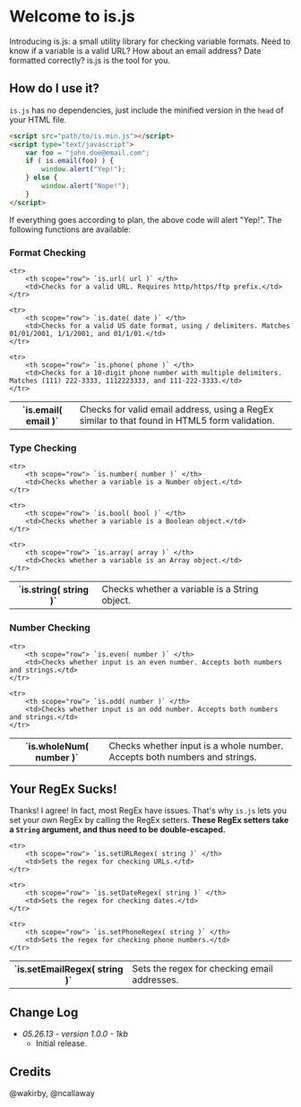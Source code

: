 # Welcome to is.js

Introducing is.js: a small utility library for checking variable formats. Need to know if a variable is a valid URL? How about an email address? Date formatted correctly? is.js is the tool for you.

## How do I use it?

`is.js` has no dependencies, just include the minified version in the `head` of your HTML file.

```html
<script src="path/to/is.min.js"></script>
<script type="text/javascript">
	var foo = "john.doe@email.com";
	if ( is.email(foo) ) {
		window.alert("Yep!");
	} else {
		window.alert("Nope!");
	}
</script>
```

If everything goes according to plan, the above code will alert "Yep!". The following functions are available:

### Format Checking

<table>
	<tr>
		<th scope="row"> `is.email( email )` </th>
		<td>Checks for valid email address, using a RegEx similar to that found in HTML5 form validation.</td>
	</tr>

	<tr>
		<th scope="row"> `is.url( url )` </th>
		<td>Checks for a valid URL. Requires http/https/ftp prefix.</td>
	</tr>

	<tr>
		<th scope="row"> `is.date( date )` </th>
		<td>Checks for a valid US date format, using / delimiters. Matches 01/01/2001, 1/1/2001, and 01/1/01.</td>
	</tr>

	<tr>
		<th scope="row"> `is.phone( phone )` </th>
		<td>Checks for a 10-digit phone number with multiple delimiters. Matches (111) 222-3333, 1112223333, and 111-222-3333.</td>
	</tr>
</table>

### Type Checking

<table>
	<tr>
		<th scope="row"> `is.string( string )` </th>
		<td>Checks whether a variable is a String object.</td>
	</tr>

	<tr>
		<th scope="row"> `is.number( number )` </th>
		<td>Checks whether a variable is a Number object.</td>
	</tr>

	<tr>
		<th scope="row"> `is.bool( bool )` </th>
		<td>Checks whether a variable is a Boolean object.</td>
	</tr>

	<tr>
		<th scope="row"> `is.array( array )` </th>
		<td>Checks whether a variable is an Array object.</td>
	</tr>
</table>

### Number Checking

<table>
	<tr>
		<th scope="row"> `is.wholeNum( number )` </th>
		<td>Checks whether input is a whole number. Accepts both numbers and strings.</td>
	</tr>

	<tr>
		<th scope="row"> `is.even( number )` </th>
		<td>Checks whether input is an even number. Accepts both numbers and strings.</td>
	</tr>

	<tr>
		<th scope="row"> `is.odd( number )` </th>
		<td>Checks whether input is an odd number. Accepts both numbers and strings.</td>
	</tr>
</table>

## Your RegEx Sucks!

Thanks! I agree! In fact, most RegEx have issues. That's why `is.js` lets you set your own RegEx by calling the RegEx setters. **These RegEx setters take a `String` argument, and thus need to be double-escaped.**

<table>
	<tr>
		<th scope="row"> `is.setEmailRegex( string )` </th>
		<td>Sets the regex for checking email addresses.</td>
	</tr>

	<tr>
		<th scope="row"> `is.setURLRegex( string )` </th>
		<td>Sets the regex for checking URLs.</td>
	</tr>

	<tr>
		<th scope="row"> `is.setDateRegex( string )` </th>
		<td>Sets the regex for checking dates.</td>
	</tr>

	<tr>
		<th scope="row"> `is.setPhoneRegex( string )` </th>
		<td>Sets the regex for checking phone numbers.</td>
	</tr>
</table>

## Change Log

* _05.26.13 - version 1.0.0 - 1kb_
	* Initial release.

## Credits

@wakirby, @ncallaway
